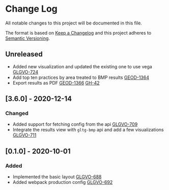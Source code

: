 # Change Log
All notable changes to this project will be documented in this file.

The format is based on [Keep a Changelog](http://keepachangelog.com/) 
and this project adheres to [Semantic Versioning](http://semver.org/).

## Unreleased
- Added new visualization and updated the existing one to use vega
  [GLGVO-724](https://opensource.ncsa.illinois.edu/jira/browse/GLGVO-724)
- Add top ten practices by area treated to BMP results
  [GEOD-1364](https://opensource.ncsa.illinois.edu/jira/browse/GEOD-1364)
- Export results as PDF
  [GEOD-1366](https://opensource.ncsa.illinois.edu/jira/browse/GEOD-1366)
  [GH-42](https://github.com/geostreams/geodashboard/issues/42)

## [3.6.0] - 2020-12-14

### Changed
- Added support for fetching config from the api
  [GLGVO-709](https://opensource.ncsa.illinois.edu/jira/browse/GLGVO-709)
- Integrate the results view with `gltg-bmp` api and add a few visualizations
  [GLGVO-711](https://opensource.ncsa.illinois.edu/jira/browse/GLGVO-711)


## [0.1.0] - 2020-10-01
### Added
- Implemented the basic layout
  [GLGVO-688](https://opensource.ncsa.illinois.edu/jira/browse/GLGVO-688)
- Added webpack production config
  [GLGVO-692](https://opensource.ncsa.illinois.edu/jira/browse/GLGVO-692)
